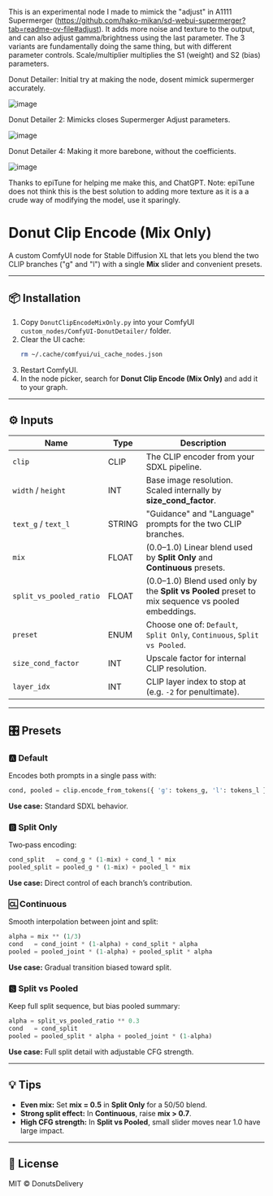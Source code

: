 This is an experimental node I made to mimick the "adjust" in A1111 Supermerger (https://github.com/hako-mikan/sd-webui-supermerger?tab=readme-ov-file#adjust). It adds more noise and texture to the output, and can also adjust gamma/brightness using the last parameter. The 3 variants are fundamentally doing the same thing, but with different parameter controls. Scale/multiplier multiplies the S1 (weight) and S2 (bias) parameters. 

Donut Detailer: Initial try at making the node, dosent mimick supermerger accurately. 

![image](https://github.com/user-attachments/assets/b0477a38-86c2-42fd-a635-82afdef3b8a4)

Donut Detailer 2: Mimicks closes Supermerger Adjust parameters. 

![image](https://github.com/user-attachments/assets/6d0cc683-e005-481b-abe4-487700686df3)

Donut Detailer 4: Making it more barebone, without the coefficients. 

![image](https://github.com/user-attachments/assets/e1bafb1c-a24a-448e-92f9-f9e27f98157d)

Thanks to epiTune for helping me make this, and ChatGPT. Note: epiTune does not think this is the best solution to adding more texture as it is a a crude way of modifying the model, use it sparingly.

# Donut Clip Encode (Mix Only)

A custom ComfyUI node for Stable Diffusion XL that lets you blend the two CLIP branches ("g" and "l") with a single **Mix** slider and convenient presets.

---

## 📦 Installation

1. Copy `DonutClipEncodeMixOnly.py` into your ComfyUI `custom_nodes/ComfyUI-DonutDetailer/` folder.  
2. Clear the UI cache:
   ```bash
   rm ~/.cache/comfyui/ui_cache_nodes.json
   ```
3. Restart ComfyUI.  
4. In the node picker, search for **Donut Clip Encode (Mix Only)** and add it to your graph.

---

## ⚙️ Inputs

| Name                   | Type    | Description                                                                                       |
|------------------------|---------|---------------------------------------------------------------------------------------------------|
| `clip`                 | CLIP    | The CLIP encoder from your SDXL pipeline.                                                         |
| `width` / `height`     | INT     | Base image resolution. Scaled internally by **size_cond_factor**.                                  |
| `text_g` / `text_l`    | STRING  | "Guidance" and "Language" prompts for the two CLIP branches.                                  |
| `mix`                  | FLOAT   | (0.0–1.0) Linear blend used by **Split Only** and **Continuous** presets.                          |
| `split_vs_pooled_ratio`| FLOAT   | (0.0–1.0) Blend used only by the **Split vs Pooled** preset to mix sequence vs pooled embeddings. |
| `preset`               | ENUM    | Choose one of: `Default`, `Split Only`, `Continuous`, `Split vs Pooled`.                           |
| `size_cond_factor`     | INT     | Upscale factor for internal CLIP resolution.                                                      |
| `layer_idx`            | INT     | CLIP layer index to stop at (e.g. `-2` for penultimate).                                         |

---

## 🎛️ Presets

### 🅰️ Default
Encodes both prompts in a single pass with:
```python
cond, pooled = clip.encode_from_tokens({ 'g': tokens_g, 'l': tokens_l }, return_pooled=True)
``` 
**Use case:** Standard SDXL behavior.

### 🅱️ Split Only
Two‐pass encoding:
```python
cond_split   = cond_g * (1-mix) + cond_l * mix
pooled_split = pooled_g * (1-mix) + pooled_l * mix
``` 
**Use case:** Direct control of each branch’s contribution.

### 🆑 Continuous
Smooth interpolation between joint and split:
```python
alpha = mix ** (1/3)
cond   = cond_joint * (1-alpha) + cond_split * alpha
pooled = pooled_joint * (1-alpha) + pooled_split * alpha
``` 
**Use case:** Gradual transition biased toward split.

### 🆂 Split vs Pooled
Keep full split sequence, but bias pooled summary:
```python
alpha = split_vs_pooled_ratio ** 0.3
cond   = cond_split
pooled = pooled_split * alpha + pooled_joint * (1-alpha)
``` 
**Use case:** Full split detail with adjustable CFG strength.

---

## 💡 Tips

- **Even mix:** Set **mix = 0.5** in **Split Only** for a 50/50 blend.  
- **Strong split effect:** In **Continuous**, raise **mix > 0.7**.  
- **High CFG strength:** In **Split vs Pooled**, small slider moves near 1.0 have large impact.

---

## 📜 License
MIT © DonutsDelivery



